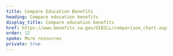 ```yaml
---
title: Compare Education Benefits
heading: Compare education benefits
display_title: Compare education benefits
href: https://www.benefits.va.gov/GIBILL/comparison_chart.asp
order: 12
spoke: More resources
private: true
---
```

